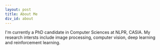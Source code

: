 ```yaml
---
layout: post
title: About Me
div_id: about
---
```


I'm currently a PhD candidate in Computer Sciences at NLPR, CASIA. My research intersts include image processing, computer vision, deep learning and reinforcement learning.
